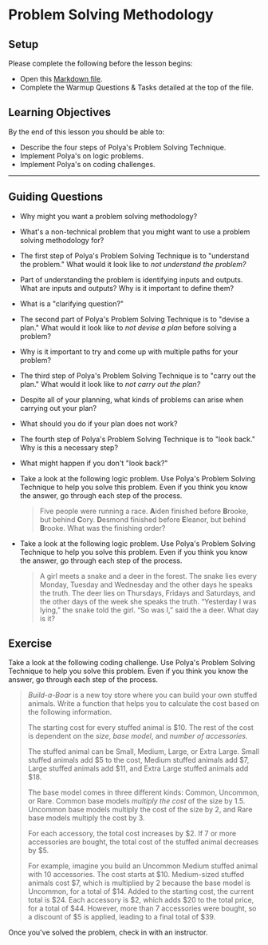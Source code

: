 # Problem Solving Methodology

## Setup

Please complete the following before the lesson begins:

- Open this [Markdown file](./warmup.md).
- Complete the Warmup Questions & Tasks detailed at the top of the file.

## Learning Objectives

By the end of this lesson you should be able to:

- Describe the four steps of Polya's Problem Solving Technique.
- Implement Polya's on logic problems.
- Implement Polya's on coding challenges.

---

## Guiding Questions

- Why might you want a problem solving methodology?

- What's a non-technical problem that you might want to use a problem solving methodology for?

- The first step of Polya's Problem Solving Technique is to "understand the problem." What would it look like to _not understand the problem?_

- Part of understanding the problem is identifying inputs and outputs. What are inputs and outputs? Why is it important to define them?

- What is a "clarifying question?"

- The second part of Polya's Problem Solving Technique is to "devise a plan." What would it look like to _not devise a plan_ before solving a problem?

- Why is it important to try and come up with multiple paths for your problem?

- The third step of Polya's Problem Solving Technique is to "carry out the plan." What would it look like to _not carry out the plan?_

- Despite all of your planning, what kinds of problems can arise when carrying out your plan?

- What should you do if your plan does not work?

- The fourth step of Polya's Problem Solving Technique is to "look back." Why is this a necessary step?

- What might happen if you don't "look back?"

- Take a look at the following logic problem. Use Polya's Problem Solving Technique to help you solve this problem. Even if you think you know the answer, go through each step of the process.

  > Five people were running a race. **A**iden finished before **B**rooke, but behind **C**ory. **D**esmond finished before **E**leanor, but behind **B**rooke. What was the finishing order?

- Take a look at the following logic problem. Use Polya's Problem Solving Technique to help you solve this problem. Even if you think you know the answer, go through each step of the process.

  > A girl meets a snake and a deer in the forest. The snake lies every Monday, Tuesday and Wednesday and the other days he speaks the truth. The deer lies on Thursdays, Fridays and Saturdays, and the other days of the week she speaks the truth. “Yesterday I was lying,” the snake told the girl. “So was I,” said the a deer. What day is it?

## Exercise

Take a look at the following coding challenge. Use Polya's Problem Solving Technique to help you solve this problem. Even if you think you know the answer, go through each step of the process.

> _Build-a-Boar_ is a new toy store where you can build your own stuffed animals. Write a function that helps you to calculate the cost based on the following information.
>
> The starting cost for every stuffed animal is $10. The rest of the cost is dependent on the _size_, _base model_, and _number of accessories._
>
> The stuffed animal can be Small, Medium, Large, or Extra Large. Small stuffed animals add $5 to the cost, Medium stuffed animals add $7, Large stuffed animals add $11, and Extra Large stuffed animals add $18.
>
> The base model comes in three different kinds: Common, Uncommon, or Rare. Common base models _multiply the cost_ of the size by 1.5. Uncommon base models multiply the cost of the size by 2, and Rare base models multiply the cost by 3.
>
> For each accessory, the total cost increases by $2. If 7 or more accessories are bought, the total cost of the stuffed animal decreases by $5.
>
> For example, imagine you build an Uncommon Medium stuffed animal with 10 accessories. The cost starts at $10. Medium-sized stuffed animals cost $7, which is multiplied by 2 because the base model is Uncommon, for a total of $14. Added to the starting cost, the current total is $24. Each accessory is $2, which adds $20 to the total price, for a total of $44. However, more than 7 accessories were bought, so a discount of $5 is applied, leading to a final total of $39.

Once you've solved the problem, check in with an instructor.
